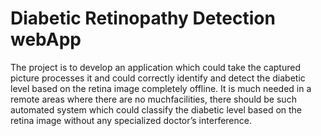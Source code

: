 # Diabetic Retinopathy Detection webApp
 The project is to develop an application which could take the captured picture processes it  and could correctly identify and detect the diabetic level based on the retina image completely offline. It is much needed in a remote areas where there are no muchfacilities,  there should be such automated system which could classify the diabetic level based on the retina image without any specialized doctor’s interference.
